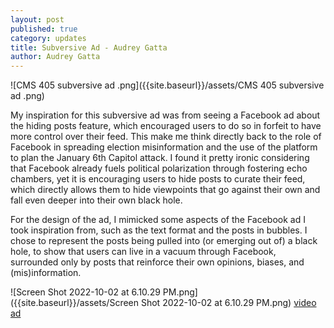 ```yaml
---
layout: post
published: true
category: updates
title: Subversive Ad - Audrey Gatta
author: Audrey Gatta
---
```

![CMS 405 subversive ad .png]({{site.baseurl}}/assets/CMS 405 subversive ad .png)

My inspiration for this subversive ad was from seeing a Facebook ad about the hiding posts feature, which encouraged users to do so in forfeit to have more control over their feed. This make me think directly back to the role of Facebook in spreading election misinformation and the use of the platform to plan the January 6th Capitol attack. I found it pretty ironic considering that Facebook already fuels political polarization through fostering echo chambers, yet it is encouraging users to hide posts to curate their feed, which directly allows them to hide viewpoints that go against their own and fall even deeper into their own black hole. 

For the design of the ad, I mimicked some aspects of the Facebook ad I took inspiration from, such as the text format and the posts in bubbles. I chose to represent the posts being pulled into (or emerging out of) a black hole, to show that users can live in a vacuum through Facebook, surrounded only by posts that reinforce their own opinions, biases, and (mis)information. 

![Screen Shot 2022-10-02 at 6.10.29 PM.png]({{site.baseurl}}/assets/Screen Shot 2022-10-02 at 6.10.29 PM.png)
[video ad](https://www.facebook.com/ads/library/?id=3207705286149455)
